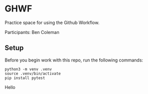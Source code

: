 
# GHWF

Practice space for using the Github Workflow.

Participants:
Ben Coleman


## Setup

Before you begin work with this repo, run the following commands:

```
python3 -m venv .venv
source .venv/bin/activate
pip install pytest
```
Hello
